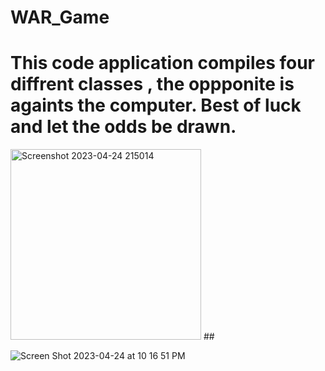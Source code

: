 # WAR_Game
 ##
 
<h1>
This code application compiles four diffrent classes , the oppponite is againts the computer. Best of luck and let the odds be drawn. </h1>

<img width="305" alt="Screenshot 2023-04-24 215014" src="https://user-images.githubusercontent.com/120700219/234177282-f721d088-62ca-4933-b088-fb99ebcc69fd.png">
##

![Screen Shot 2023-04-24 at 10 16 51 PM](https://user-images.githubusercontent.com/120700219/234180786-719a35e5-1b6a-4647-aee8-202ce7e6d129.png)
